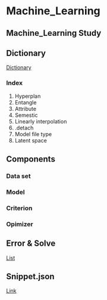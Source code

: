 # Machine_Learning
## Machine_Learning Study

## Dictionary

[Dictionary](https://github.com/doublejy715/Machine_Learning/issues/1)
### Index
1. Hyperplan
2. Entangle
3. Attribute
4. Semestic
5. Linearly interpolation
6. .detach
7. Model file type
8. Latent space

## Components
### Data set

### Model

### Criterion

### Opimizer

## Error & Solve
[List](https://github.com/doublejy715/Machine_Learning/issues/2)

## Snippet.json
[Link](https://github.com/doublejy715/Machine_Learning/blob/main/snippet.json)
